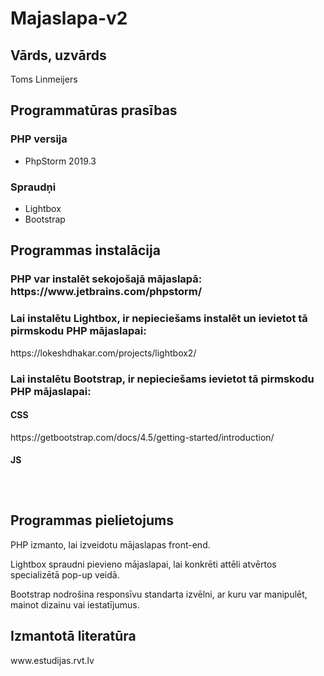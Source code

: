 # Majaslapa-v2
<h2><strong>Vārds, uzvārds</strong></h2>
<p>Toms Linmeijers<p>

<h2><strong>Programmatūras prasības</strong></h2>
<h3>PHP versija</h3>
<ul>
  <li>PhpStorm 2019.3</li>
</ul>
<h3>Spraudņi</h3>
<ul>
  <li>Lightbox</li>
  <li>Bootstrap</li>
</ul>

<h2><strong>Programmas instalācija</strong></h2>
<p><h3>PHP var instalēt sekojošajā mājaslapā: https://www.jetbrains.com/phpstorm/</h3></p>
<p><h3>Lai instalētu Lightbox, ir nepieciešams instalēt un ievietot tā pirmskodu PHP mājaslapai:</h3></p>
<p>https://lokeshdhakar.com/projects/lightbox2/</p>
<p><h3>Lai instalētu Bootstrap, ir nepieciešams ievietot tā pirmskodu PHP mājaslapai:</h3></p>
<h4>CSS</h4>
<p>https://getbootstrap.com/docs/4.5/getting-started/introduction/</p>
<h4>JS</h4>
<code><script src="https://code.jquery.com/jquery-3.5.1.slim.min.js" integrity="sha384-DfXdz2htPH0lsSSs5nCTpuj/zy4C+OGpamoFVy38MVBnE+IbbVYUew+OrCXaRkfj" crossorigin="anonymous"></script>
<script src="https://cdn.jsdelivr.net/npm/popper.js@1.16.1/dist/umd/popper.min.js" integrity="sha384-9/reFTGAW83EW2RDu2S0VKaIzap3H66lZH81PoYlFhbGU+6BZp6G7niu735Sk7lN" crossorigin="anonymous"></script>
<script src="https://stackpath.bootstrapcdn.com/bootstrap/4.5.2/js/bootstrap.min.js" integrity="sha384-B4gt1jrGC7Jh4AgTPSdUtOBvfO8shuf57BaghqFfPlYxofvL8/KUEfYiJOMMV+rV" crossorigin="anonymous"></script></code>

<h2><strong>Programmas pielietojums</strong></h2>
<p>PHP izmanto, lai izveidotu mājaslapas front-end.</p>
<p>Lightbox spraudni pievieno mājaslapai, lai konkrēti attēli atvērtos specializētā pop-up veidā.</p>
<p>Bootstrap nodrošina responsīvu standarta izvēlni, ar kuru var manipulēt, mainot dizainu vai iestatījumus.

<h2><strong>Izmantotā literatūra</strong></h2>
<p>www.estudijas.rvt.lv</p>

